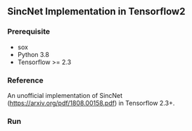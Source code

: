 ## SincNet Implementation in Tensorflow2

### Prerequisite

- sox
- Python 3.8
- Tensorflow >= 2.3

### Reference

An unofficial implementation of SincNet (https://arxiv.org/pdf/1808.00158.pdf) in Tensorflow 2.3+.

### Run

